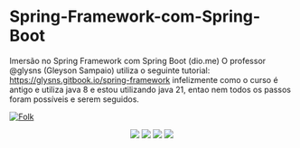 # Spring-Framework-com-Spring-Boot
Imersão no Spring Framework com Spring Boot (dio.me)
O professor @glysns (Gleyson Sampaio) utiliza o seguinte tutorial: https://glysns.gitbook.io/spring-framework infelizmente como o curso é antigo e utiliza java 8 e estou utilizando java 21, entao nem todos os passos foram possíveis e serem seguidos.


<a align="" href="https://github.com/venelouis/Spring-Framework-com-Spring-Boot/fork">
<img alt="Folk" title="Fork Button" src="https://shields.io/badge/-DAR%20FORK-orange.svg?&style=for-the-badge&logo=github&logoColor=white"/></a>

<div align="center">
  <p>
      <img src="https://img.shields.io/github/languages/count/venelouis/Spring-Framework-com-Spring-Boot"/>
      <img src="https://img.shields.io/github/repo-size/venelouis/Spring-Framework-com-Spring-Boot"/>
      <img src="https://img.shields.io/github/last-commit/venelouis/Spring-Framework-com-Spring-Boot"/>
      <img src="https://img.shields.io/github/issues/venelouis/Spring-Framework-com-Spring-Boot"/>
  </p> 
</div>
